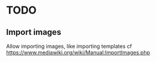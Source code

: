TODO
====

Import images
-------------
Allow importing images, like importing templates
cf https://www.mediawiki.org/wiki/Manual:ImportImages.php



